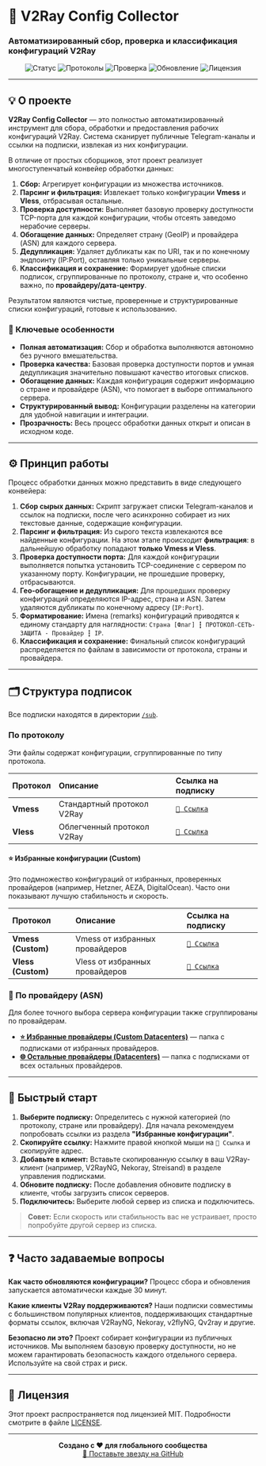 # 🚀 V2Ray Config Collector

### Автоматизированный сбор, проверка и классификация конфигураций V2Ray

<div align="center">

![Статус](https://img.shields.io/badge/Статус-Активен-brightgreen?style=for-the-badge&logo=github)
![Протоколы](https://img.shields.io/badge/Протоколы-Vmess%20%26%20Vless-blueviolet?style=for-the-badge&logo=v2ray)
![Проверка](https://img.shields.io/badge/Проверка%20порта-Выключена-blue?style=for-the-badge&logo=dependabot)
![Обновление](https://img.shields.io/badge/Автообновление-Каждые%2012%20часов-teal?style=for-the-badge&logo=clock)
![Лицензия](https://img.shields.io/badge/Лицензия-MIT-lightgrey?style=for-the-badge&logo=mit)

</div>

---

## 💡 О проекте

**V2Ray Config Collector** — это полностью автоматизированный инструмент для сбора, обработки и предоставления рабочих конфигураций V2Ray. Система сканирует публичные Telegram-каналы и ссылки на подписки, извлекая из них конфигурации.

В отличие от простых сборщиков, этот проект реализует многоступенчатый конвейер обработки данных:

1.  **Сбор:** Агрегирует конфигурации из множества источников.
2.  **Парсинг и фильтрация:** Извлекает только конфигурации **Vmess** и **Vless**, отбрасывая остальные.
3.  **Проверка доступности:** Выполняет базовую проверку доступности TCP-порта для каждой конфигурации, чтобы отсеять заведомо нерабочие серверы.
4.  **Обогащение данных:** Определяет страну (GeoIP) и провайдера (ASN) для каждого сервера.
5.  **Дедупликация:** Удаляет дубликаты как по URI, так и по конечному эндпоинту (IP:Port), оставляя только уникальные серверы.
6.  **Классификация и сохранение:** Формирует удобные списки подписок, сгруппированные по протоколу, стране и, что особенно важно, по **провайдеру/дата-центру**.

Результатом являются чистые, проверенные и структурированные списки конфигураций, готовые к использованию.

### 🎯 Ключевые особенности

*   **Полная автоматизация:** Сбор и обработка выполняются автономно без ручного вмешательства.
*   **Проверка качества:** Базовая проверка доступности портов и умная дедупликация значительно повышают качество итоговых списков.
*   **Обогащение данных:** Каждая конфигурация содержит информацию о стране и провайдере (ASN), что помогает в выборе оптимального сервера.
*   **Структурированный вывод:** Конфигурации разделены на категории для удобной навигации и интеграции.
*   **Прозрачность:** Весь процесс обработки данных открыт и описан в исходном коде.

---

## ⚙️ Принцип работы

Процесс обработки данных можно представить в виде следующего конвейера:

1.  **Сбор сырых данных:** Скрипт загружает списки Telegram-каналов и ссылок на подписки, после чего асинхронно собирает из них текстовые данные, содержащие конфигурации.
2.  **Парсинг и фильтрация:** Из сырого текста извлекаются все найденные конфигурации. На этом этапе происходит **фильтрация**: в дальнейшую обработку попадают **только Vmess и Vless**.
3.  **Проверка доступности порта:** Для каждой конфигурации выполняется попытка установить TCP-соединение с сервером по указанному порту. Конфигурации, не прошедшие проверку, отбрасываются.
4.  **Гео-обогащение и дедупликация:** Для прошедших проверку конфигураций определяются IP-адрес, страна и ASN. Затем удаляются дубликаты по конечному адресу (`IP:Port`).
5.  **Форматирование:** Имена (remarks) конфигураций приводятся к единому стандарту для наглядности: `Страна [Флаг] ┇ ПРОТОКОЛ-СЕТЬ-ЗАЩИТА - Провайдер ┇ IP`.
6.  **Классификация и сохранение:** Финальный список конфигураций распределяется по файлам в зависимости от протокола, страны и провайдера.

---

## 🗂️ Структура подписок

Все подписки находятся в директории [`/sub`](https://github.com/LexterS999/configs-collector-v2ray/tree/main/sub).

### По протоколу

Эти файлы содержат конфигурации, сгруппированные по типу протокола.

| Протокол | Описание | Ссылка на подписку |
| :--- | :--- | :--- |
| **Vmess** | Стандартный протокол V2Ray | [`📡 Ссылка`](https://raw.githubusercontent.com/LexterS999/configs-collector-v2ray/main/sub/protocols/vmess.txt) |
| **Vless** | Облегченный протокол V2Ray | [`📡 Ссылка`](https://raw.githubusercontent.com/LexterS999/configs-collector-v2ray/main/sub/protocols/vless.txt) |

#### ⭐ Избранные конфигурации (Custom)

Это подмножество конфигураций от избранных, проверенных провайдеров (например, Hetzner, AEZA, DigitalOcean). Часто они показывают лучшую стабильность и скорость.

| Протокол | Описание | Ссылка на подписку |
| :--- | :--- | :--- |
| **Vmess (Custom)** | Vmess от избранных провайдеров | [`📡 Ссылка`](https://raw.githubusercontent.com/LexterS999/configs-collector-v2ray/main/sub/protocols/vmess_custom.txt) |
| **Vless (Custom)** | Vless от избранных провайдеров | [`📡 Ссылка`](https://raw.githubusercontent.com/LexterS999/configs-collector-v2ray/main/sub/protocols/vless_custom.txt) |

### 🏢 По провайдеру (ASN)

Для более точного выбора сервера конфигурации также сгруппированы по провайдерам.

*   **[⭐ Избранные провайдеры (Custom Datacenters)](https://github.com/LexterS999/configs-collector-v2ray/tree/main/sub/custom_datacenters)** — папка с подписками от избранных провайдеров.
*   **[🌐 Остальные провайдеры (Datacenters)](https://github.com/LexterS999/configs-collector-v2ray/tree/main/sub/datacenters)** — папка с подписками от всех остальных провайдеров.

---

## 🚀 Быстрый старт

1.  **Выберите подписку:** Определитесь с нужной категорией (по протоколу, стране или провайдеру). Для начала рекомендуем попробовать ссылки из раздела **"Избранные конфигурации"**.
2.  **Скопируйте ссылку:** Нажмите правой кнопкой мыши на `📡 Ссылка` и скопируйте адрес.
3.  **Добавьте в клиент:** Вставьте скопированную ссылку в ваш V2Ray-клиент (например, V2RayNG, Nekoray, Streisand) в разделе управления подписками.
4.  **Обновите подписку:** После добавления обновите подписку в клиенте, чтобы загрузить список серверов.
5.  **Подключитесь:** Выберите любой сервер из списка и подключитесь.

> **Совет:** Если скорость или стабильность вас не устраивает, просто попробуйте другой сервер из списка.

---

## ❓ Часто задаваемые вопросы

**Как часто обновляются конфигурации?**
Процесс сбора и обновления запускается автоматически каждые 30 минут.

**Какие клиенты V2Ray поддерживаются?**
Наши подписки совместимы с большинством популярных клиентов, поддерживающих стандартные форматы ссылок, включая V2RayNG, Nekoray, v2flyNG, Qv2ray и другие.

**Безопасно ли это?**
Проект собирает конфигурации из публичных источников. Мы выполняем базовую проверку доступности, но не можем гарантировать безопасность каждого отдельного сервера. Используйте на свой страх и риск.

---

## 📜 Лицензия

Этот проект распространяется под лицензией MIT. Подробности смотрите в файле [LICENSE](https://github.com/LexterS999/configs-collector-v2ray/blob/main/LICENSE).

---

<div align="center">
  <strong>Создано с ❤️ для глобального сообщества</strong><br>
  <a href="https://github.com/LexterS999/configs-collector-v2ray">🌟 Поставьте звезду на GitHub</a>
</div>

